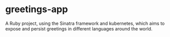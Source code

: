 # greetings-app
A Ruby project, using the Sinatra framework and kubernetes, which aims to expose and persist greetings in different languages around the world.
